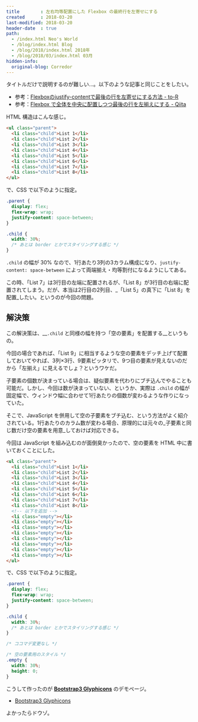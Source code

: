```yaml
---
title        : 左右均等配置にした Flexbox の最終行を左寄せにする
created      : 2018-03-20
last-modified: 2018-03-20
header-date  : true
path:
  - /index.html Neo's World
  - /blog/index.html Blog
  - /blog/2018/index.html 2018年
  - /blog/2018/03/index.html 03月
hidden-info:
  original-blog: Corredor
---
```


タイトルだけで説明するのが難しい…。以下のような記事と同じことをしたい。

- 参考：[Flexboxのjustify-contentで最後の行を左寄せにする方法 - to-R](http://blog.webcreativepark.net/2016/08/15-125202.html)
- 参考：[Flexbox で全体を中央に配置しつつ最後の行を左揃えにする - Qiita](https://qiita.com/QUANON/items/e14949abab3711ca8646)

HTML 構造はこんな感じ。

```html
<ul class="parent">
  <li class="child">List 1</li>
  <li class="child">List 2</li>
  <li class="child">List 3</li>
  <li class="child">List 4</li>
  <li class="child">List 5</li>
  <li class="child">List 6</li>
  <li class="child">List 7</li>
  <li class="child">List 8</li>
</ul>
```

で、CSS で以下のように指定。

```css
.parent {
  display: flex;
  flex-wrap: wrap;
  justify-content: space-between;
}

.child {
  width: 30%;
  /* あとは border とかでスタイリングする感じ */
}
```

`.child` の幅が 30% なので、1行あたり3列の3カラム構成になり、`justify-content: space-between` によって両端揃え・均等割付になるようにしてある。

この時、「List 7」は3行目の左端に配置されるが、「List 8」が3行目の右端に配置されてしまう。だが、本当は2行目の2列目、_「List 5」の真下に「List 8」を配置_したい。というのが今回の問題。

## 解決策

この解決策は、__`.child` と同様の幅を持つ「空の要素」を配置する__というもの。

今回の場合であれば、「List 9」に相当するような空の要素をデッチ上げて配置しておいてやれば、3列×3行、9要素ピッタリで、9つ目の要素が見えないのだから「左揃え」に見えるでしょ？というワケだ。

子要素の個数が決まっている場合は、疑似要素を代わりにブチ込んでやることも可能だ。しかし、今回は数が決まっていない、というか、実際は `.child` の幅が固定幅で、ウィンドウ幅に合わせて1行あたりの個数が変わるような作りになっていた。

そこで、JavaScript を併用して空の子要素をブチ込む、という方法がよく紹介されている。1行あたりのカラム数が変わる場合、原理的には元々の_子要素と同じ数だけ空の要素を用意_しておけば対応できる。

今回は JavaScript を組み込むのが面倒臭かったので、空の要素を HTML 中に書いておくことにした。

```html
<ul class="parent">
  <li class="child">List 1</li>
  <li class="child">List 2</li>
  <li class="child">List 3</li>
  <li class="child">List 4</li>
  <li class="child">List 5</li>
  <li class="child">List 6</li>
  <li class="child">List 7</li>
  <li class="child">List 8</li>
  <!-- 以下を追加 -->
  <li class="empty"></li>
  <li class="empty"></li>
  <li class="empty"></li>
  <li class="empty"></li>
  <li class="empty"></li>
  <li class="empty"></li>
  <li class="empty"></li>
  <li class="empty"></li>
</ul>
```

で、CSS で以下のように指定。

```css
.parent {
  display: flex;
  flex-wrap: wrap;
  justify-content: space-between;
}

.child {
  width: 30%;
  /* あとは border とかでスタイリングする感じ */
}

/* ココマデ変更なし */

/* 空の要素用のスタイル */
.empty {
  width: 30%;
  height: 0;
}
```

こうして作ったのが __[Bootstrap3 Glyphicons](https://neos21.github.io/bootstrap3-glyphicons/)__ のデモページ。

- [Bootstrap3 Glyphicons](https://neos21.github.io/bootstrap3-glyphicons/)

よかったらドウゾ。
